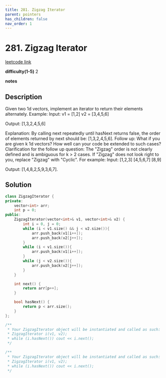 ```yaml
---
title: 281. Zigzag Iterator
parent: pointers
has_children: false
nav_order: 1
---
```

# 281. Zigzag Iterator
[leetcode link](https://leetcode.com/problems/zigzag-iterator/)

**difficulty(1-5)** 
2

**notes**   


## Description
Given two 1d vectors, implement an iterator to return their elements alternately.
Example:
Input:
v1 = [1,2]
v2 = [3,4,5,6] 

Output: [1,3,2,4,5,6]

Explanation: By calling next repeatedly until hasNext returns false, 
             the order of elements returned by next should be: [1,3,2,4,5,6].
Follow up: What if you are given k 1d vectors? How well can your code be extended to such cases?
Clarification for the follow up question:
The "Zigzag" order is not clearly defined and is ambiguous for k > 2 cases. If "Zigzag" does not look right to you, replace "Zigzag" with "Cyclic". For example:
Input:
[1,2,3]
[4,5,6,7]
[8,9]

Output: [1,4,8,2,5,9,3,6,7].

## Solution
```c++
class ZigzagIterator {
private:
    vector<int> arr;
    int p = 0;
public:
    ZigzagIterator(vector<int>& v1, vector<int>& v2) {
        int i = 0, j = 0;
        while (i < v1.size() && j < v2.size()){
            arr.push_back(v1[i++]);
            arr.push_back(v2[j++]);
        }
        while (i < v1.size()){
            arr.push_back(v1[i++]);
        }
        while (j < v2.size()){
            arr.push_back(v2[j++]);
        }        
    }

    int next() {
        return arr[p++];
    }

    bool hasNext() {
        return p < arr.size();
    }
};

/**
 * Your ZigzagIterator object will be instantiated and called as such:
 * ZigzagIterator i(v1, v2);
 * while (i.hasNext()) cout << i.next();
 */

/**
 * Your ZigzagIterator object will be instantiated and called as such:
 * ZigzagIterator i(v1, v2);
 * while (i.hasNext()) cout << i.next();
 */
```